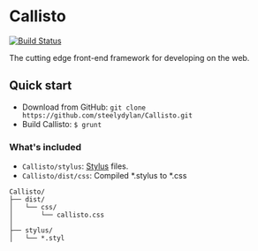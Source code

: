 Callisto
========
[![Build Status](https://api.travis-ci.org/steelydylan/Callisto.svg?branch=master)](https://travis-ci.org/steelydylan/Callisto)

The cutting edge front-end framework for developing on the web.


Quick start
-----------

* Download from GitHub: `git clone https://github.com/steelydylan/Callisto.git`
* Build Callisto: `$ grunt`

### What's included

* `Callisto/stylus`: [Stylus](http://learnboost.github.io/stylus/) files.
* `Callisto/dist/css`: Compiled *.stylus to *.css

```
Callisto/
├── dist/
│   └── css/
│       └── callisto.css
│
├── stylus/
│   └── *.styl
```

<!-- 頑張って英語で書いた -->